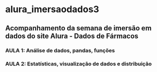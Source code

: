 # alura_imersaodados3

## Acompanhamento da semana de imersão em dados do site Alura - Dados de Fármacos

### AULA 1: Análise de dados, pandas, funções

### AULA 2: Estatísticas, visualização de dados e distribuição
